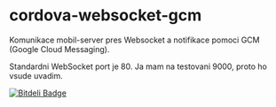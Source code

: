 # cordova-websocket-gcm
Komunikace mobil-server pres Websocket a notifikace pomoci GCM (Google Cloud Messaging).

Standardni WebSocket port je 80. Ja mam na testovani 9000, proto ho vsude uvadim.


[![Bitdeli Badge](https://d2weczhvl823v0.cloudfront.net/tuxmartin/cordova-websocket-gcm/trend.png)](https://bitdeli.com/free "Bitdeli Badge")

